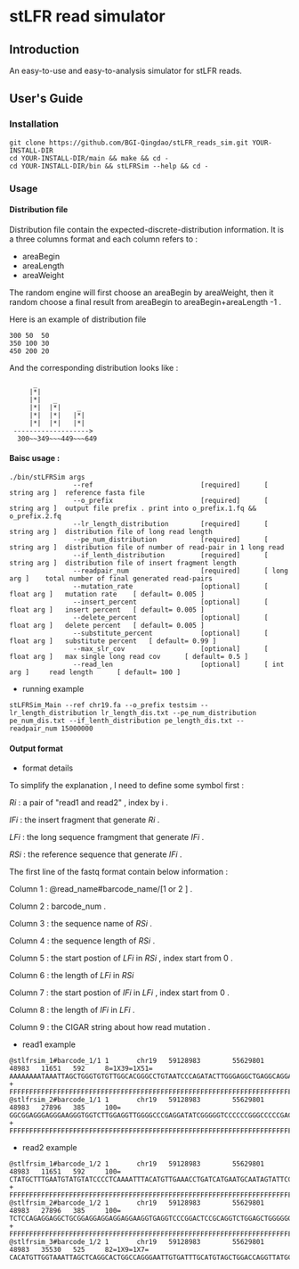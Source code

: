 # stLFR read simulator

## Introduction

An easy-to-use and easy-to-analysis simulator for stLFR reads.

## User's Guide

### Installation

```
git clone https://github.com/BGI-Qingdao/stLFR_reads_sim.git YOUR-INSTALL-DIR
cd YOUR-INSTALL-DIR/main && make && cd -
cd YOUR-INSTALL-DIR/bin && stLFRSim --help && cd -
```

### Usage

#### Distribution file 

Distribution file contain the expected-discrete-distribution information.
It is a three columns format and each column refers to :

* areaBegin
* areaLength
* areaWeight

The random engine will first choose an areaBegin by areaWeight, then it random choose a final result from areaBegin to areaBegin+areaLength -1 .


Here is an example of distribution file

```
300 50  50
350 100 30
450 200 20
```
And the corresponding distribution looks like :

```
      _
     |*|
     |*|   _
     |*|  |*|    _
     |*|  |*|   |*|
     |*|  |*|   |*|
 ------------------->
  300~~349~~~449~~~649
```

#### Baisc usage :

```
./bin/stLFRSim args 
                --ref                           [required]      [ string arg ]  reference fasta file
                --o_prefix                      [required]      [ string arg ]  output file prefix . print into o_prefix.1.fq && o_prefix.2.fq
                --lr_length_distribution        [required]      [ string arg ]  distribution file of long read length
                --pe_num_distribution           [required]      [ string arg ]  distribution file of number of read-pair in 1 long read
                --if_lenth_distribution         [required]      [ string arg ]  distribution file of insert fragment length
                --readpair_num                  [required]      [ long arg ]    total number of final generated read-pairs
                --mutation_rate                 [optional]      [ float arg ]   mutation rate    [ default= 0.005 ]
                --insert_percent                [optional]      [ float arg ]   insert percent   [ default= 0.005 ]
                --delete_percent                [optional]      [ float arg ]   delete percent   [ default= 0.005 ]
                --substitute_percent            [optional]      [ float arg ]   substitute percent   [ default= 0.99 ]
                --max_slr_cov                   [optional]      [ float arg ]   max single long read cov      [ default= 0.5 ]
                --read_len                      [optional]      [ int arg ]     read length      [ default= 100 ]
```

- running example

```
stLFRSim_Main --ref chr19.fa --o_prefix testsim --lr_length_distribution lr_length_dis.txt --pe_num_distribution pe_num_dis.txt --if_lenth_distribution pe_length_dis.txt --readpair_num 15000000 
```

#### Output format

- format details

To simplify the explanation , I need to define some symbol first :

*Ri* : a pair of "read1 and read2" , index by i .

*IFi* : the insert fragment that generate *Ri* .

*LFi* : the long sequence framgment that generate *IFi* .

*RSi* : the reference sequence that generate *IFi* .


The first line of the fastq format contain below information :


Column 1 : @read_name#barcode_name/[1 or 2 ] .

Column 2 : barcode_num .

Column 3 : the sequence name of *RSi* .

Column 4 : the sequence length of *RSi* .

Column 5 : the start postion of *LFi* in *RSi* , index start from 0 .

Column 6 : the length of *LFi* in *RSi* 

Column 7 : the start postion of *IFi* in *LFi* , index start from 0 .

Column 8 : the length of *IFi* in *LFi*  .

Column 9 : the CIGAR string about how read mutation .


- read1 example 

```
@stlfrsim_1#barcode_1/1 1       chr19   59128983        55629801        48983   11651   592     8=1X39=1X51=
AAAAAAAATAAATTAGCTGGGTGTGTTGGCACGGGCCTGTAATCCCAGATACTTGGGAGGCTGAGGCAGGAGAATCGCTTGAACCAGGGAGTGGGAGCTT
+
FFFFFFFFFFFFFFFFFFFFFFFFFFFFFFFFFFFFFFFFFFFFFFFFFFFFFFFFFFFFFFFFFFFFFFFFFFFFFFFFFFFFFFFFFFFFFFFFFFFF
@stlfrsim_2#barcode_1/1 1       chr19   59128983        55629801        48983   27896   385     100=
GGCGGAGGGAGGGAAGGGTGGTCTTGGAGGTTGGGGCCCGAGGATATCGGGGGTCCCCCCGGGCCCCCGACATCGGTCTCGGGAAGCGAAGCAGCCGCGG
+
FFFFFFFFFFFFFFFFFFFFFFFFFFFFFFFFFFFFFFFFFFFFFFFFFFFFFFFFFFFFFFFFFFFFFFFFFFFFFFFFFFFFFFFFFFFFFFFFFFFF

```

- read2 example

```
@stlfrsim_1#barcode_1/2 1       chr19   59128983        55629801        48983   11651   592     100=
CTATGCTTTGAATGTATGTATCCCCTCAAAATTTACATGTTGAAACCTGATCATGAATGCAATAGTATTCCACGGGACTTTAGGAGGTGACTAGGTCATG
+
FFFFFFFFFFFFFFFFFFFFFFFFFFFFFFFFFFFFFFFFFFFFFFFFFFFFFFFFFFFFFFFFFFFFFFFFFFFFFFFFFFFFFFFFFFFFFFFFFFFF
@stlfrsim_2#barcode_1/2 1       chr19   59128983        55629801        48983   27896   385     100=
TCTCCAGAGGAGGCTGCGGAGGAGGAGGAGGAAGGTGAGGTCCCGGACTCCGCAGGTCTGGAGCTGGGGGGTGGGGGGGCGGGGACGCTGGGCCCGGGAG
+
FFFFFFFFFFFFFFFFFFFFFFFFFFFFFFFFFFFFFFFFFFFFFFFFFFFFFFFFFFFFFFFFFFFFFFFFFFFFFFFFFFFFFFFFFFFFFFFFFFFF
@stlfrsim_3#barcode_1/2 1       chr19   59128983        55629801        48983   35530   525     82=1X9=1X7=
CACATGTTGGTAAATTAGCTCAGGCACTGGCCAGGGAATTGTGATTTGCATGTAGCTGGACCAGGTTATGCCAGTGGTTTTGCGAGGTGAGGTTGGAGCA

```

